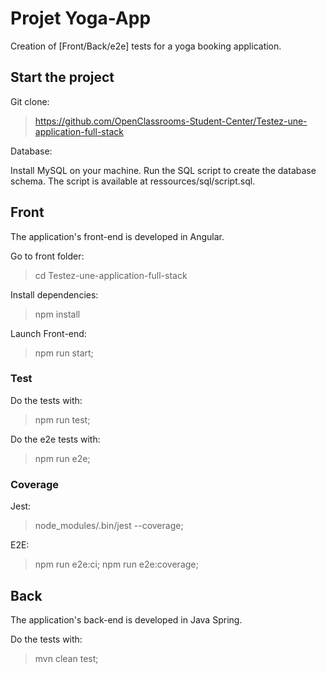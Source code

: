 # Projet Yoga-App
Creation of [Front/Back/e2e] tests for a yoga booking application.

## Start the project

Git clone:

> https://github.com/OpenClassrooms-Student-Center/Testez-une-application-full-stack

Database:

Install MySQL on your machine.
Run the SQL script to create the database schema. The script is available at ressources/sql/script.sql.

## Front

The application's front-end is developed in Angular.

Go to front folder:

> cd Testez-une-application-full-stack

Install dependencies:

> npm install

Launch Front-end:

> npm run start;

### Test

Do the tests with:

> npm run test;

Do the e2e tests with:

> npm run e2e;

### Coverage

Jest:

> node_modules/.bin/jest --coverage;

E2E:

> npm run e2e:ci;
> npm run e2e:coverage;

## Back

The application's back-end is developed in Java Spring.

Do the tests with:

> mvn clean test;

